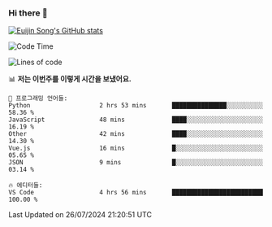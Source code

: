 ### Hi there 👋

[![Euijin Song's GitHub stats](https://github-readme-stats.vercel.app/api?username=lstar2397&count_private=true&show_icons=true&theme=tokyonight&locale=kr)](https://github.com/anuraghazra/github-readme-stats)

<!--START_SECTION:waka-->
![Code Time](http://img.shields.io/badge/Code%20Time-341%20hrs%2023%20mins-blue)

![Lines of code](https://img.shields.io/badge/%EC%A0%80%EB%8A%94%20%EC%97%AC%ED%83%9C%EA%B9%8C%EC%A7%80%20-628.1%20thousand%20%EC%A4%84%EC%9D%98%20%EC%BD%94%EB%93%9C%EB%A5%BC%20%EC%9E%91%EC%84%B1%ED%96%88%EC%96%B4%EC%9A%94.-blue)

📊 **저는 이번주를 이렇게 시간을 보냈어요.** 

```text
💬 프로그래밍 언어들: 
Python                   2 hrs 53 mins       ███████████████░░░░░░░░░░   58.36 % 
JavaScript               48 mins             ████░░░░░░░░░░░░░░░░░░░░░   16.19 % 
Other                    42 mins             ████░░░░░░░░░░░░░░░░░░░░░   14.30 % 
Vue.js                   16 mins             █░░░░░░░░░░░░░░░░░░░░░░░░   05.65 % 
JSON                     9 mins              █░░░░░░░░░░░░░░░░░░░░░░░░   03.14 % 

🔥 에디터들: 
VS Code                  4 hrs 56 mins       █████████████████████████   100.00 % 
```


 Last Updated on 26/07/2024 21:20:51 UTC
<!--END_SECTION:waka-->

<!--
**lstar2397/lstar2397** is a ✨ _special_ ✨ repository because its `README.md` (this file) appears on your GitHub profile.

Here are some ideas to get you started:

- 🔭 I’m currently working on ...
- 🌱 I’m currently learning ...
- 👯 I’m looking to collaborate on ...
- 🤔 I’m looking for help with ...
- 💬 Ask me about ...
- 📫 How to reach me: ...
- 😄 Pronouns: ...
- ⚡ Fun fact: ...
-->
